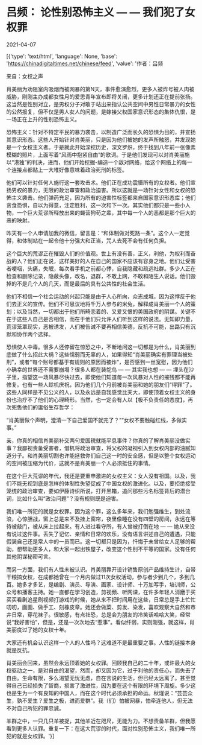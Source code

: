 # 吕频： 论性别恐怖主义 — — 我们犯了女权罪

2021-04-07

[{'type': 'text/html', 'language': None, 'base': 'https://chinadigitaltimes.net/chinese/feed', 'value': '作者：吕频

来自：女权之声

肖美丽为劝阻室内吸烟而被网暴的第N天，事件愈演愈烈，更多人被炸号被人肉被威胁，刚刚主办成都女性月的爱思青年宣布即将关闭，更多计划还正在提前张扬。这当然是性别对立，是男权分子对敢于站出来指认公共空间中男性日常暴力的女性的公然报复，但不仅是男人女人的问题，是嫁接父权国家意识形态的集体仇恨，是一场正在上升的性别恐怖主义。

恐怖主义：针对不特定平民的暴力袭击，以制造广泛而长久的恐惧为目的，并宣扬其意识形态。这些人开始针对肖美丽，只是因为他们被她的发声所触怒，并发现她是一个女权主义者。于是就此开始深挖历史，深文罗织，终于找到八年前一张像素模糊的照片，上面写着“风雨中抱紧自由”的歌词。于是他们发现可以对肖美丽施以“港独”的判决，进而，他们开始挖掘-编造一个敌对网络，给这个网络上的每一个连接点都贴上一大堆好像意味着政治死刑的标签。

他们可以针对任何人施行这一套攻击术。他们正在成功震慑所有的女权者。他们宣扬男权的暴力，无限的政治审查和政治迫害。所以这就是一场针对女性和女权的恐怖主义袭击。他们弹药充足，因为所有的迫害性标签都来自国家意识形态库；他们贪食恐惧，自以为得意，注定胜利，这一次和下一次。其实他们都只是一些小人物，一个巨大荒谬所释放出来的蝇营狗苟之辈，其中每一个人的恶都是那个巨大的恶的映射。

昨天有一个人申请加我的微信，留言是：“和体制做对死路一条”。这个人一定觉得，和体制站在一起令他十分强大和正当，咒人去死不会有任何负担。

这个巨大的荒谬正在摧毁人们的价值观。世上有没有善，正义，利他，为权利而奋战的人？他们正在说，这样美好的人在自己的国家不应该有容身之地。他们让受害者哽咽，头痛，失眠，每次看手机之前都心悸，自我隐藏和疏远社群。多少人正在检查和删除记录，隐蔽头像，改名，退群，不敢上网，不敢和陌生人说话。他们毁掉的不是几个人的几天，而是最后的具有公共性的社会生活。

他们不相信一个社会运动的兴起只能是由于人心所向，众志成城，因为这悖反于他们去正义的宣传。他们不可思议地将千万人参与的米兔，解释成肖美丽一个人的策划；以及当然，一切都出于他们所畸恋着的、又爱又恨的美国政府的阴谋。关键不在于这些人自己是否相信，而在于他们只允许人们听到这样的说法。无知即力量，荒谬笼罩现实，恶被诱发，人们被告诫不要再相信美德，反抗不可能，出路只有沉默和协作两个选择。

恐惧使人中毒。很多人还停留在惊恐之中，不断地问这一切都是为什么，肖美丽到底做了什么招此大祸？这些懦弱而无辜的人，如果得知“肖美丽确实有罪理当被处刑”，或者‘’每个账号都基于有规则的原因而被炸“，是否感到一丝宽慰，因为他们小确幸的世界还不需要崩塌？很多人都在装鸵鸟 — — 其实我也想 — — 埋头在沙子里，指望这一场风暴尽快过去，即使他们知道每一次风暴对人性的摧残都不能再修复。也有一些人趁机庆祝，因为他们几个月前被肖美丽和她的朋友们“得罪”了。这些人同样是不见公义的人，以及永远是自我感觉比天大，即使顶着女权主义的身份也治疗不了他们的心理畸形。当然，也一定会有人以【极不负责任的态度】，再次兜售他们的庸俗生存哲学：

“肖美丽做个声明，澄清一下自己爱国不就完了？”“女权不要触碰红线，多做实事。”

亲，你真的相信肖美丽补交两句爱国税就能平息事件？你真的了解肖美丽没做实事？我鄙视责备受害者，借机将政治审查，将父权的凝视引入到女权内部的油腻知道分子。和肖美丽切割也许能拯救你们自己这一时的安全感，但是以整个女权运动的空间被压缩为代价，这就不是肖美丽一个人必须抵住的事情。

在这个巨大荒谬的年代，我还是要重申激进的女权主义：女人没有祖国。以及，我们不能无视到底是怎样的体制性失望促成了中国女权的激进化。以及，要拒绝接受笼统的政治审查，要如伊藤诗织所说，打开黑箱，追问那些污名标签背后的潜台词，比如什么叫“政治问题”？没有规则既是迫害。

我们唯一所犯的就是女权罪。因为这个罪，这么多年来，我们勉强维生，到处流浪，心惊胆战，窗上总是来不及挂上窗帘，夜里像睡在没有四壁的房间，永远在等待被敲门，被从床上拉起来。有人进过看守所，有人曾被打倒在地 — — 她从来没有说过这件事。丢失了记忆、亲情和日常的欢乐，没有语言讲述自己的遭遇，只能假装自己还是常人中的一员而已。这一切都只是因为，忏悔于未曾给女人足够的帮助，想帮助更多人，和大家一起出铁屋子，改变这个性别不平等的国家。没有任何其他阴谋秘密可言。

而另一方面，我们有人性未被认识。肖美丽靠开设计销售原创产品维持生计，自带干粮搞女权，在成都她曾在一个月内做过11次女权活动，参与者少到几个，多到几百。她多才多艺，是编剧、演员、导演、画家、设计师、十万加写手，培训师，公众号和播客主持。她一直都在学习创造，剪视频、听网课，在许多年轻人消磨于买买买看剧追星刷视频打游戏的时候，她从来不把时间用在这些，日常总是手上忙忙叨叨，画画、做手工、刻橡皮章。她还会做菜、剪发、染发，喜欢观察大自然和市井日常，穿花袜子。很敏感，有点社恐，总是会为朋友的冷笑话哈哈大笑，经常说“我好害怕”，但是，还是一次次地去“惹事”。看似纤弱，实则刚强，就这样，肖美丽度过了她的女权十年。

大家还有机会认识这样一个人的人性吗？这难道不是最重要之事。人性的链接本身就是反抗。

肖美丽会回来，虽然会永远顶着她的女权罪。回顾我自己的二十年，或许最大的女权驱动之一，是对自由的渴望，然而，却又因为它，过于利他的责任心，而失去了自由。生命有限，多么渴望无忧无虑，自在言说的生活，但已经太远离了。甚至觉得自己已经损失了智商，损害了激进性，因为要在这个有限的环境下周旋。多少这也是生为一个有良知的中国人，而在这个时代必须承担的命运。秋瑾说：“芸芸众生，孰不爱生？爱生之极，进而爱群”。我（们）怕被网暴，怕牵连他人，但无法不对自己所犯的罪忠诚。

羊群之中，一只几只羊被捉，其他羊近在咫尺，无能为力。不想责备羊群，但我愿看到更多人认罪。重复一下：在这大荒谬的时代，面对性别恐怖主义，我们唯一所犯的就是女权罪。'}]